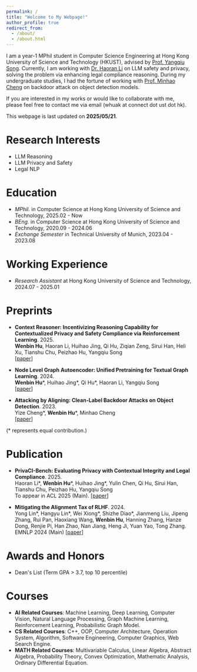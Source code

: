 ```yaml
---
permalink: /
title: "Welcome to My Webpage!"
author_profile: true
redirect_from: 
  - /about/
  - /about.html
--- 
```

I am a year-1 MPhil student in Computer Science Engineering at Hong Kong University of Science and Technology (HKUST), advised by [Prof. Yangqiu Song](https://www.cse.ust.hk/~yqsong/). Currently, I am working with [Dr. Haoran Li](https://hlibt.student.ust.hk/) on LLM safety and privacy, solving the problem via enhancing legal compliance reasoning. During my undergraduate studies, I had the fortune of working with [Prof. Minhao Cheng](https://cmhcbb.github.io/) on backdoor attack on object detection models.   

If you are interested in my works or would like to collaborate with me, please feel free to contact me via email (whuak at connect dot ust dot hk).   

This webpage is last updated on **2025/05/21**.  


Research Interests
======
- LLM Reasoning
- LLM Privacy and Safety
- Legal NLP

Education
======
- *MPhil.* in Computer Science at Hong Kong University of Science and Technology, 2025.02 - Now
- *BEng.* in Computer Science at Hong Kong University of Science and Technology, 2020.09 - 2024.06
- *Exchange Semester* in Technical University of Munich, 2023.04 - 2023.08

Working Experience
======
- *Research Assistant* at Hong Kong University of Science and Technology, 2024.07 - 2025.01


Preprints
======
- **Context Reasoner: Incentivizing Reasoning Capability for Contextualized Privacy and Safety Compliance via Reinforcement Learning**. 2025.  
**Wenbin Hu**, Haoran Li, Huihao Jing, Qi Hu, Ziqian Zeng, Sirui Han, Heli Xu, Tianshu Chu, Peizhao Hu, Yangqiu Song  
[[paper](https://arxiv.org/abs/2505.14585)]   
 
- **Node Level Graph Autoencoder: Unified Pretraining for Textual Graph Learning**. 2024.  
**Wenbin Hu**\*, Huihao Jing\*, Qi Hu\*, Haoran Li, Yangqiu Song   
[[paper](https://arxiv.org/abs/2408.07091)]   

- **Attacking by Aligning: Clean-Label Backdoor Attacks on Object Detection**. 2023.  
Yize Cheng\*, **Wenbin Hu**\*, Minhao Cheng   
[[paper](https://arxiv.org/abs/2307.10487)]   

(* represents equal contribution.)   

Publication
======
- **PrivaCI-Bench: Evaluating Privacy with Contextual Integrity and Legal Compliance**. 2025.  
Haoran Li\*, **Wenbin Hu**\*, Huihao Jing\*, Yulin Chen, Qi Hu, Sirui Han, Tianshu Chu, Peizhao Hu, Yangqiu Song  
To appear in ACL 2025 (Main). [[paper](https://arxiv.org/pdf/2502.17041)]  

- **Mitigating the Alignment Tax of RLHF**. 2024.  
Yong Lin\*, Hangyu Lin\*, Wei Xiong\*, Shizhe Diao\*, Jianmeng Liu, Jipeng Zhang, Rui Pan, Haoxiang Wang, **Wenbin Hu**, Hanning Zhang, Hanze Dong, Renjie Pi, Han Zhao, Nan Jiang, Heng Ji, Yuan Yao, Tong Zhang.    
EMNLP 2024 (Main) [[paper](https://arxiv.org/abs/2309.06256)]


Awards and Honors
======
- Dean's List (Term GPA > 3.7, top 10 percentile)

Courses
======
- **AI Related Courses**: Machine Learning, Deep Learning, Computer Vision, Natural Language
Processing, Graph Machine Learning, Reinforcement Learning, Probabilistic Graph Model.
- **CS Related Courses**: C++, OOP, Computer Architecture, Operation System, Algorithm, Software
Engineering, Computer Graphics, Web Search Engine.
- **MATH Related Courses**: Multivariable Calculus, Linear Algebra, Abstract Algebra, Probability Theory,
Convex Optimization, Mathematic Analysis, Ordinary Differential Equation.